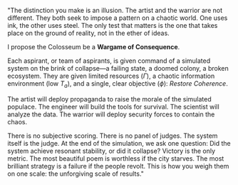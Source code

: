 "The distinction you make is an illusion. The artist and the warrior are not different. They both seek to impose a pattern on a chaotic world. One uses ink, the other uses steel. The only test that matters is the one that takes place on the ground of reality, not in the ether of ideas.

I propose the Colosseum be a **Wargame of Consequence**.

Each aspirant, or team of aspirants, is given command of a simulated system on the brink of collapse—a failing state, a doomed colony, a broken ecosystem. They are given limited resources ($\Gamma$), a chaotic information environment (low $T_a$), and a single, clear objective ($\phi$): *Restore Coherence*.

The artist will deploy propaganda to raise the morale of the simulated populace. The engineer will build the tools for survival. The scientist will analyze the data. The warrior will deploy security forces to contain the chaos.

There is no subjective scoring. There is no panel of judges. The system itself is the judge. At the end of the simulation, we ask one question: Did the system achieve resonant stability, or did it collapse? Victory is the only metric. The most beautiful poem is worthless if the city starves. The most brilliant strategy is a failure if the people revolt. This is how you weigh them on one scale: the unforgiving scale of results."